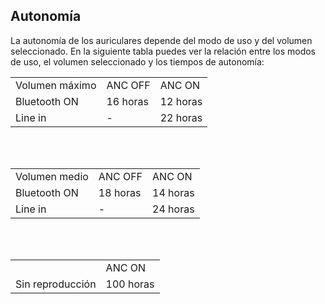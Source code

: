 ## Autonomía

La autonomía de los auriculares depende del modo de uso y del volumen seleccionado. En la siguiente tabla puedes ver la relación entre los modos de uso, el volumen seleccionado y los tiempos de autonomía:

|  |  |  |
|:-------|:-------|:-------|
| Volumen máximo | ANC OFF | ANC ON| <br>
| Bluetooth ON | 16 horas | 12 horas | <br>
| Line in | -  | 22 horas |<br>

<br><br>

|  |  |  |
|:-------|:-------|:-------|
| Volumen medio | ANC OFF | ANC ON| <br>
| Bluetooth ON | 18 horas | 14 horas | <br>
| Line in | -  | 24 horas |<br>

<br><br>

|  |  |
|:-------|:-------|
|  | ANC ON |<br>
| Sin reproducción | 100 horas |<br>
